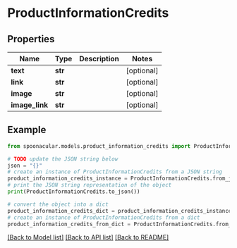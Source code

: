 # ProductInformationCredits


## Properties

Name | Type | Description | Notes
------------ | ------------- | ------------- | -------------
**text** | **str** |  | [optional] 
**link** | **str** |  | [optional] 
**image** | **str** |  | [optional] 
**image_link** | **str** |  | [optional] 

## Example

```python
from spoonacular.models.product_information_credits import ProductInformationCredits

# TODO update the JSON string below
json = "{}"
# create an instance of ProductInformationCredits from a JSON string
product_information_credits_instance = ProductInformationCredits.from_json(json)
# print the JSON string representation of the object
print(ProductInformationCredits.to_json())

# convert the object into a dict
product_information_credits_dict = product_information_credits_instance.to_dict()
# create an instance of ProductInformationCredits from a dict
product_information_credits_from_dict = ProductInformationCredits.from_dict(product_information_credits_dict)
```
[[Back to Model list]](../README.md#documentation-for-models) [[Back to API list]](../README.md#documentation-for-api-endpoints) [[Back to README]](../README.md)


